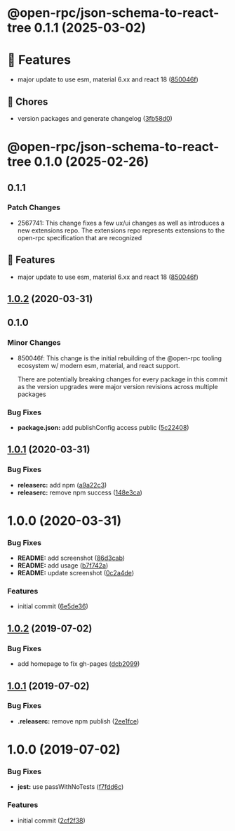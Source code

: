 # @open-rpc/json-schema-to-react-tree 0.1.1 (2025-03-02)

# 🚀 Features

* major update to use esm, material 6.xx and react 18 ([850046f](https://github.com/open-rpc/tools/commit/850046fa4b226f1fca3d02d83620618102e9a992))

## 🧹 Chores

* version packages and generate changelog ([3fb58d0](https://github.com/open-rpc/tools/commit/3fb58d00d4676b4de0cf60c8aefffeb2a77ae883))

# @open-rpc/json-schema-to-react-tree 0.1.0 (2025-02-26)

## 0.1.1

### Patch Changes

- 2567741: This change fixes a few ux/ui changes as well as introduces a new extensions repo.
  The extensions repo represents extensions to the open-rpc specification that are
  recognized

## 🚀 Features

- major update to use esm, material 6.xx and react 18 ([850046f](https://github.com/open-rpc/tools/commit/850046fa4b226f1fca3d02d83620618102e9a992))

## [1.0.2](https://github.com/xops/json-schema-to-react-tree/compare/1.0.1...1.0.2) (2020-03-31)

## 0.1.0

### Minor Changes

- 850046f: This change is the initial rebuilding of the @open-rpc tooling ecosystem w/ modern esm, material, and react support.

  There are potentially breaking changes for every package in this commit as
  the version upgrades were major version revisions across multiple packages

### Bug Fixes

- **package.json:** add publishConfig access public ([5c22408](https://github.com/xops/json-schema-to-react-tree/commit/5c224085669ce934f25760dc9c52617c9ec6b46e))

## [1.0.1](https://github.com/xops/json-schema-to-react-tree/compare/1.0.0...1.0.1) (2020-03-31)

### Bug Fixes

- **releaserc:** add npm ([a9a22c3](https://github.com/xops/json-schema-to-react-tree/commit/a9a22c3e56c2b9e23a5c3a7c3bc2dfc2036bddc4))
- **releaserc:** remove npm success ([148e3ca](https://github.com/xops/json-schema-to-react-tree/commit/148e3ca227016515417c64d246a2eca3fffb5b12))

# 1.0.0 (2020-03-31)

### Bug Fixes

- **README:** add screenshot ([86d3cab](https://github.com/xops/json-schema-to-react-tree/commit/86d3cabc4753394146a482141f253d44aae65934))
- **README:** add usage ([b7f742a](https://github.com/xops/json-schema-to-react-tree/commit/b7f742ae40e286488e6f2a0fad6681cea99d17a2))
- **README:** update screenshot ([0c2a4de](https://github.com/xops/json-schema-to-react-tree/commit/0c2a4debf08afc08e2a674f714b805cf343cf247))

### Features

- initial commit ([6e5de36](https://github.com/xops/json-schema-to-react-tree/commit/6e5de362028ed5b4b7007dae937d87ec8c016955))

## [1.0.2](https://github.com/etclabscore/pristine-typescript-react/compare/1.0.1...1.0.2) (2019-07-02)

### Bug Fixes

- add homepage to fix gh-pages ([dcb2099](https://github.com/etclabscore/pristine-typescript-react/commit/dcb2099))

## [1.0.1](https://github.com/etclabscore/pristine-typescript-react/compare/1.0.0...1.0.1) (2019-07-02)

### Bug Fixes

- **.releaserc:** remove npm publish ([2ee1fce](https://github.com/etclabscore/pristine-typescript-react/commit/2ee1fce))

# 1.0.0 (2019-07-02)

### Bug Fixes

- **jest:** use passWithNoTests ([f7fdd6c](https://github.com/etclabscore/pristine-typescript-react/commit/f7fdd6c))

### Features

- initial commit ([2cf2f38](https://github.com/etclabscore/pristine-typescript-react/commit/2cf2f38))
